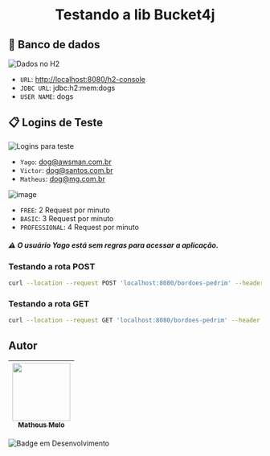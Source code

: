 <h1 align="center"> Testando a lib Bucket4j </h1>

## :floppy_disk: Banco de dados

![Dados no H2](https://user-images.githubusercontent.com/12420676/178389167-3ebba768-b2f9-4183-935f-aa2d58b78a87.png)

- `URL`: [http://localhost:8080/h2-console](http://localhost:8080/h2-console)
- `JDBC URL`: jdbc:h2:mem:dogs
- `USER NAME`: dogs

## :clipboard: Logins de Teste

![Logins para teste](https://user-images.githubusercontent.com/12420676/178389710-c76bbf81-b687-4502-a128-a35d820ba047.png)

- `Yago`: dog@awsman.com.br
- `Victor`: dog@santos.com.br
- `Matheus`: dog@mg.com.br

![image](https://user-images.githubusercontent.com/12420676/178391377-e870cdd9-6b1b-42ed-a869-2d8edcee5a39.png)

- `FREE`: 2 Request por minuto
- `BASIC`: 3 Request por minuto
- `PROFESSIONAL`: 4 Request por minuto

##### :warning: O usuário Yago está sem regras para acessar a aplicação.

### Testando a rota POST
```bash
curl --location --request POST 'localhost:8080/bordoes-pedrim' --header 'login: dog@santos.com.br'
```

### Testando a rota GET
```bash
curl --location --request GET 'localhost:8080/bordoes-pedrim' --header 'login: dog@santos.com.br'
```

## Autor

| [<img src="https://avatars.githubusercontent.com/u/12420676?s=400&u=e4ec0232892c690d12dbd9a3c3d07e549290baa4&v=4" width=115><br><sub>Matheus Melo</sub>](https://github.com/matheus306)
| :---:

![Badge em Desenvolvimento](http://img.shields.io/static/v1?label=STATUS&message=EM%20DESENVOLVIMENTO&color=GREEN&style=for-the-badge)

